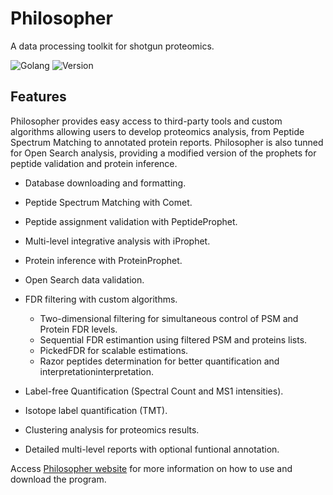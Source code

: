 # Philosopher
A data processing toolkit for shotgun proteomics.

![Golang](https://img.shields.io/badge/Go-1.8.1-blue.svg) ![Version](https://img.shields.io/badge/version-rc6-blue.svg)


## Features
Philosopher provides easy access to third-party tools and custom algorithms allowing users to develop proteomics analysis, from Peptide Spectrum Matching to annotated protein reports. Philosopher is also tunned for Open Search analysis, providing a modified version of the prophets for peptide validation and protein inference.

- Database downloading and formatting.

- Peptide Spectrum Matching with Comet.

- Peptide assignment validation with PeptideProphet.

- Multi-level integrative analysis with iProphet.

- Protein inference with ProteinProphet.

- Open Search data validation.

- FDR filtering with custom algorithms.

  - Two-dimensional filtering for simultaneous control of PSM and Protein FDR levels.
  - Sequential FDR estimantion using filtered PSM and proteins lists.
  - PickedFDR for scalable estimations.
  - Razor peptides determination for better quantification and interpretationinterpretation.

- Label-free Quantification (Spectral Count and MS1 intensities).

- Isotope label quantification (TMT).

- Clustering analysis for proteomics results.

- Detailed multi-level reports with optional funtional annotation.


Access [Philosopher website](https://prvst.github.io/philosopher/) for more information on how to use and download the program.
